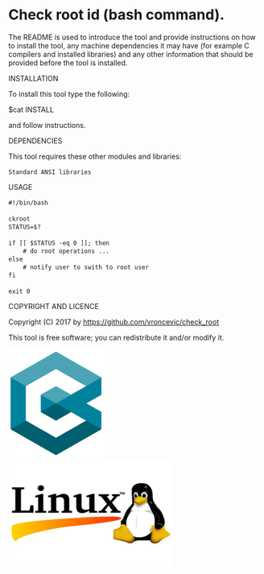 Check root id (bash command).
================================================================================

The README is used to introduce the tool and provide instructions on
how to install the tool, any machine dependencies it may have (for
example C compilers and installed libraries) and any other information
that should be provided before the tool is installed.

INSTALLATION

To install this tool type the following:

$cat INSTALL 

and follow instructions.


DEPENDENCIES

This tool requires these other modules and libraries:

	Standard ANSI libraries

USAGE

```
#!/bin/bash

ckroot
STATUS=$?

if [[ $STATUS -eq 0 ]]; then
	# do root operations ...
else
	# notify user to swith to root user
fi

exit 0
```

COPYRIGHT AND LICENCE

Copyright (C) 2017 by https://github.com/vroncevic/check_root

This tool is free software; you can redistribute it and/or modify it.

![alt tag](https://raw.githubusercontent.com/vroncevic/check_root/master/cc++_logo.jpg)
![alt tag](https://raw.githubusercontent.com/vroncevic/check_root/master/linux_logo.jpg)


